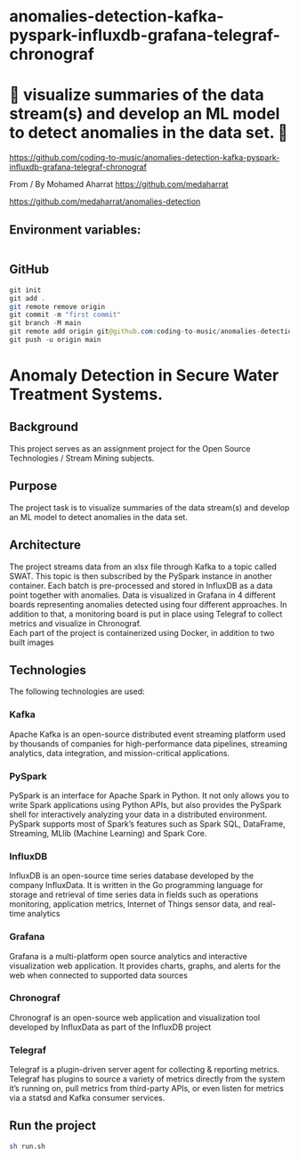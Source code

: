 # anomalies-detection-kafka-pyspark-influxdb-grafana-telegraf-chronograf

# 🚀 visualize summaries of the data stream(s) and develop an ML model to detect anomalies in the data set. 🚀

https://github.com/coding-to-music/anomalies-detection-kafka-pyspark-influxdb-grafana-telegraf-chronograf

From / By Mohamed Aharrat https://github.com/medaharrat

https://github.com/medaharrat/anomalies-detection

## Environment variables:

```java

```

## GitHub

```java
git init
git add .
git remote remove origin
git commit -m "first commit"
git branch -M main
git remote add origin git@github.com:coding-to-music/anomalies-detection-kafka-pyspark-influxdb-grafana-telegraf-chronograf.git
git push -u origin main
```

# Anomaly Detection in Secure Water Treatment Systems.

## Background

This project serves as an assignment project for the Open Source Technologies / Stream Mining subjects.

## Purpose

The project task is to visualize summaries of the data stream(s) and develop an ML model to detect anomalies in the data set.

## Architecture

The project streams data from an xlsx file through Kafka to a topic called SWAT.
This topic is then subscribed by the PySpark instance in another container.
Each batch is pre-processed and stored in InfluxDB as a data point together with anomalies.
Data is visualized in Grafana in 4 different boards representing anomalies detected using four different approaches.
In addition to that, a monitoring board is put in place using Telegraf to collect metrics and visualize in Chronograf.
<br/>
Each part of the project is containerized using Docker, in addition to two built images

## Technologies

The following technologies are used:

### Kafka

Apache Kafka is an open-source distributed event streaming platform used by thousands of companies for high-performance data pipelines, streaming analytics, data integration, and mission-critical applications.

### PySpark

PySpark is an interface for Apache Spark in Python. It not only allows you to write Spark applications using Python APIs, but also provides the PySpark shell for interactively analyzing your data in a distributed environment. PySpark supports most of Spark’s features such as Spark SQL, DataFrame, Streaming, MLlib (Machine Learning) and Spark Core.

### InfluxDB

InfluxDB is an open-source time series database developed by the company InfluxData. It is written in the Go programming language for storage and retrieval of time series data in fields such as operations monitoring, application metrics, Internet of Things sensor data, and real-time analytics

### Grafana

Grafana is a multi-platform open source analytics and interactive visualization web application. It provides charts, graphs, and alerts for the web when connected to supported data sources

### Chronograf

Chronograf is an open-source web application and visualization tool developed by InfluxData as part of the InfluxDB project

### Telegraf

Telegraf is a plugin-driven server agent for collecting & reporting metrics. Telegraf has plugins to source a variety of metrics directly from the system it’s running on, pull metrics from third-party APIs, or even listen for metrics via a statsd and Kafka consumer services.

## Run the project

```sh
sh run.sh
```
